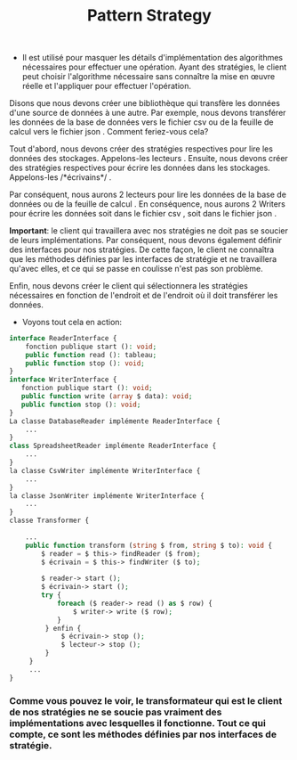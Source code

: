# <div align='center'> Pattern Strategy </div>


&nbsp;

* <p> Il est utilisé pour masquer les détails d'implémentation des algorithmes nécessaires pour effectuer une opération. Ayant des stratégies, le client peut choisir l'algorithme nécessaire sans connaître la mise en œuvre réelle et l'appliquer pour effectuer l'opération. </p>
<p> Disons que nous devons créer une bibliothèque qui transfère les données d'une source de données à une autre. Par exemple, nous devons transférer les données de la base de données vers le fichier csv ou de la feuille de calcul vers le fichier json . Comment feriez-vous cela? </p>
<p> Tout d'abord, nous devons créer des stratégies respectives pour lire les données des stockages. Appelons-les lecteurs . Ensuite, nous devons créer des stratégies respectives pour écrire les données dans les stockages. Appelons-les /*écrivains*/ . </p>
<p>Par conséquent, nous aurons 2 lecteurs pour lire les données de la base de données ou de la feuille de calcul . En conséquence, nous aurons 2 Writers pour écrire les données soit dans le fichier csv , soit dans le fichier json .</p>
<p> <strong>Important</strong>: le client qui travaillera avec nos stratégies ne doit pas se soucier de leurs implémentations. Par conséquent, nous devons également définir des interfaces pour nos stratégies. De cette façon, le client ne connaîtra que les méthodes définies par les interfaces de stratégie et ne travaillera qu'avec elles, et ce qui se passe en coulisse n'est pas son problème.</p>
<p>Enfin, nous devons créer le client qui sélectionnera les stratégies nécessaires en fonction de l'endroit et de l'endroit où il doit transférer les données.</p>

* Voyons tout cela en action:

```php 
interface ReaderInterface { 
    fonction publique start (): void; 
    public function read (): tableau; 
    public function stop (): void; 
}
interface WriterInterface { 
   fonction publique start (): void; 
   public function write (array $ data): void; 
   public function stop (): void; 
}
La classe DatabaseReader implémente ReaderInterface { 
    ... 
}
class SpreadsheetReader implémente ReaderInterface { 
    ... 
}
la classe CsvWriter implémente WriterInterface { 
    ... 
}
la classe JsonWriter implémente WriterInterface { 
    ... 
}
classe Transformer { 
    
    ...
    public function transform (string $ from, string $ to): void { 
        $ reader = $ this-> findReader ($ from); 
        $ écrivain = $ this-> findWriter ($ to); 
        
        $ reader-> start (); 
        $ écrivain-> start ();
        try { 
            foreach ($ reader-> read () as $ row) { 
                $ writer-> write ($ row); 
            } 
         } enfin { 
             $ écrivain-> stop (); 
             $ lecteur-> stop (); 
         } 
     }
     ... 
}
```

### Comme vous pouvez le voir, le transformateur qui est le client de nos stratégies ne se soucie pas vraiment des implémentations avec lesquelles il fonctionne. Tout ce qui compte, ce sont les méthodes définies par nos interfaces de stratégie.
